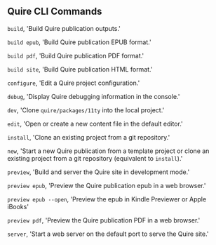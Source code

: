 ## Quire CLI Commands

`build`, 'Build Quire publication outputs.'

`build epub`, 'Build Quire publication EPUB format.'

`build pdf`, 'Build Quire publication PDF format.'

`build site`, 'Build Quire publication HTML format.'

`configure`, 'Edit a Quire project configuration.'

`debug`, 'Display Quire debugging information in the console.'

`dev`, 'Clone `quire/packages/11ty` into the local project.'

`edit`, 'Open or create a new content file in the default editor.'

`install`, 'Clone an existing project from a git repository.'

`new`, 'Start a new Quire publication from a template project or clone an existing project from a git repository (equivalent to `install`).'

`preview`, 'Build and server the Quire site in development mode.'

`preview epub`, 'Preview the Quire publication epub in a web browser.'

`preview epub --open`, 'Preview the epub in Kindle Previewer or Apple iBooks'

`preview pdf`, 'Preview the Quire publication PDF in a web browser.'

`server`, 'Start a web server on the default port to serve the Quire site.'
